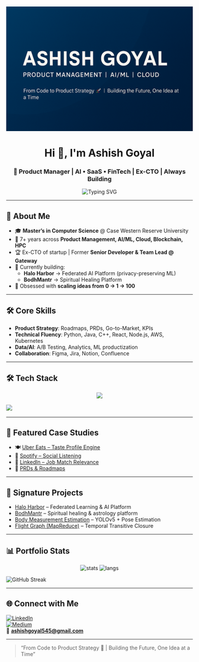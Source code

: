 <!-- Profile Banner -->
![Banner](./banner.png) <!-- Upload a banner image to your repo and update the filename -->

<h1 align="center">Hi 👋, I'm Ashish Goyal</h1>
<h3 align="center">🚀 Product Manager | AI • SaaS • FinTech | Ex-CTO | Always Building</h3>

<p align="center">
  <img src="https://readme-typing-svg.demolab.com?font=Fira+Code&size=22&pause=1000&color=F75C7E&center=true&vCenter=true&width=650&lines=From+Code+to+Product+Strategy;7%2B+Years+Building+AI%2C+Cloud%2C+HPC%2C+Blockchain;Always+Learning+%7C+Always+Creating" alt="Typing SVG" />
</p>

---

## 🌟 About Me
- 🎓 **Master’s in Computer Science** @ Case Western Reserve University  
- 💼 7+ years across **Product Management, AI/ML, Cloud, Blockchain, HPC**  
- 🏆 Ex-CTO of startup | Former **Senior Developer & Team Lead @ Gateway**  
- 🚀 Currently building:  
  - **Halo Harbor** → Federated AI Platform (privacy-preserving ML)  
  - **BodhMantr** → Spiritual Healing Platform  
- 🌱 Obsessed with **scaling ideas from 0 → 1 → 100**

---

## 🛠️ Core Skills
- **Product Strategy**: Roadmaps, PRDs, Go-to-Market, KPIs  
- **Technical Fluency**: Python, Java, C++, React, Node.js, AWS, Kubernetes  
- **Data/AI**: A/B Testing, Analytics, ML productization  
- **Collaboration**: Figma, Jira, Notion, Confluence  

---

## 🛠️ Tech Stack

<p align="center">
  <!-- Product / PM Tools -->
  <img src="https://img.shields.io/badge/PM%20Tools-Jira%20%7C%20Confluence%20%7C%20Notion%20%7C%20Figma-blue?style=for-the-badge" />
</p>

<p align="left">
  <!-- Core Technical Comfort -->
  <img src="https://skillicons.dev/icons?i=python,cpp,java,js,react,nodejs,aws,kubernetes,mongodb,git,linux,docker,spark,hadoop" />
</p>

---

## 📂 Featured Case Studies
- 🍽 [Uber Eats – Taste Profile Engine](https://github.com/ashishgoyal545/product-case-studies/tree/main/uber-eats-taste-profile-engine)  
- 🎵 [Spotify – Social Listening](https://github.com/ashishgoyal545/product-case-studies/tree/main/spotify-social-listening)  
- 💼 [LinkedIn – Job Match Relevance](https://github.com/ashishgoyal545/product-case-studies/tree/main/linkedin-job-match-relevance)  
- 📑 [PRDs & Roadmaps](https://github.com/ashishgoyal545/prds-and-roadmaps)  

---

## 🧩 Signature Projects
- [Halo Harbor](https://github.com/yourrepo/haloharbor) – Federated Learning & AI Platform  
- [BodhMantr](https://bodhmantr.com) – Spiritual healing & astrology platform  
- [Body Measurement Estimation](https://github.com/yourrepo/body-measurement) – YOLOv5 + Pose Estimation  
- [Flight Graph (MapReduce)](https://github.com/yourrepo/mapreduce-flight) – Temporal Transitive Closure  

---

## 📊 Portfolio Stats
<p align="center">
  <img src="https://github-readme-stats.vercel.app/api?username=ashishgoyal545&show_icons=true&theme=radical" alt="stats"/>
  <img src="https://github-readme-stats.vercel.app/api/top-langs/?username=ashishgoyal545&layout=compact&theme=radical" alt="langs"/>
</p>

![GitHub Streak](https://streak-stats.demolab.com?user=ashishgoyal545&theme=radical)

---

## 🌐 Connect with Me
[![LinkedIn](https://img.shields.io/badge/LinkedIn-Connect-blue?logo=linkedin)](https://linkedin.com/in/ashishgoyal345)  
[![Medium](https://img.shields.io/badge/Medium-Read%20my%20articles-black?logo=medium)](https://medium.com/@ashishgoyal545)  
📧 **ashishgoyal545@gmail.com**  

---

> “From Code to Product Strategy 🚀 | Building the Future, One Idea at a Time”
